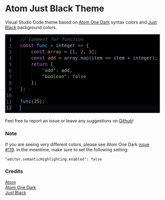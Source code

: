 # Atom Just Black Theme

Visual Studio Code theme based on [Atom One Dark](https://github.com/akamud/vscode-theme-onedark) syntax colors and [Just Black](https://github.com/nurmohammed840/VSC.ext/tree/master/JustBlack) background colors.

![theme screenshot](https://github.com/dereckdamphouse/atom-just-black/blob/main/screenshot.png?raw=true)

Feel free to report an issue or leave any suggestions on [Github](https://github.com/dereckdamphouse/atom-just-black)!

### Note
If you are seeing very different colors, please see Atom One Dark [issue #119](https://github.com/akamud/vscode-theme-onedark/issues/119). In the meantime, make sure to set the following setting:

```
"editor.semanticHighlighting.enabled": false
```

### Credits
[Atom](https://github.com/atom)\
[Atom One Dark](https://github.com/akamud/vscode-theme-onedark)\
[Just Black](https://github.com/nurmohammed840/VSC.ext/tree/master/JustBlack)